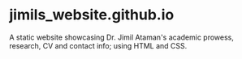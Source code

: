 # jimils_website.github.io
A static website showcasing Dr. Jimil Ataman's academic prowess, research, CV and contact info; using HTML and CSS.

